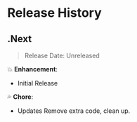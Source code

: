 # Release History

## .Next

> Release Date: Unreleased

:boom: **Enhancement**:

- Initial Release

:sweat_drops: **Chore**:

- Updates Remove extra code, clean up.
